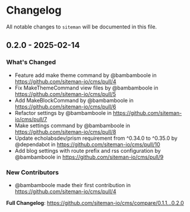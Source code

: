 # Changelog

All notable changes to `siteman` will be documented in this file.

## 0.2.0 - 2025-02-14

### What's Changed

* Feature add make theme command by @bambamboole in https://github.com/siteman-io/cms/pull/4
* Fix MakeThemeCommand view files by @bambamboole in https://github.com/siteman-io/cms/pull/5
* Add MakeBlockCommand by @bambamboole in https://github.com/siteman-io/cms/pull/6
* Refactor settings by @bambamboole in https://github.com/siteman-io/cms/pull/7
* Make settings command by @bambamboole in https://github.com/siteman-io/cms/pull/8
* Update echolabsdev/prism requirement from ^0.34.0 to ^0.35.0 by @dependabot in https://github.com/siteman-io/cms/pull/10
* Add blog settings with route prefix and rss configuration by @bambamboole in https://github.com/siteman-io/cms/pull/9

### New Contributors

* @bambamboole made their first contribution in https://github.com/siteman-io/cms/pull/4

**Full Changelog**: https://github.com/siteman-io/cms/compare/0.1.1...0.2.0
